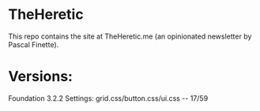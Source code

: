 TheHeretic
==========

This repo contains the site at TheHeretic.me (an opinionated newsletter by Pascal Finette).

# Versions:
Foundation 3.2.2
Settings: grid.css/button.css/ui.css -- 17/59